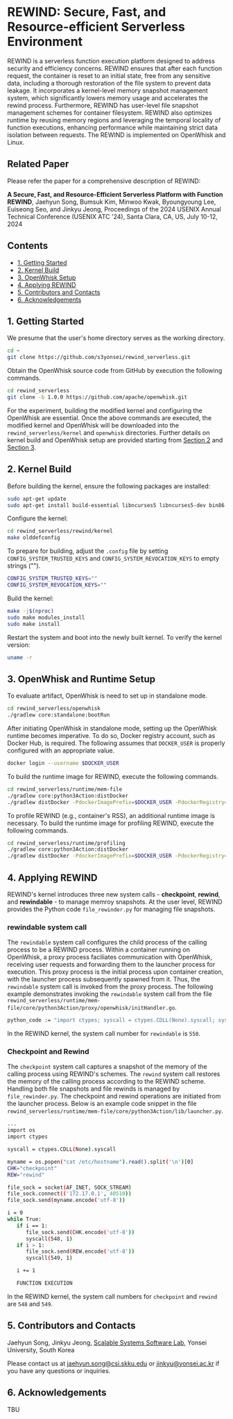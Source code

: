 
# REWIND: Secure, Fast, and Resource-efficient Serverless Environment

REWIND is a serverless function execution platform designed to address security and efficiency concerns.
REWIND ensures that after each function request, the container is reset to an initial state, free from any sensitive data, including a thorough restoration of the file system to prevent data leakage.
It incorporates a kernel-level memory snapshot management system, which significantly lowers memory usage and accelerates the rewind process.
Furthermore, REWIND has user-level file snapshot management schemes for container filesystem.
REWIND also optimizes runtime by reusing memory regions and leveraging the temporal locality of function executions, enhancing performance while maintaining strict data isolation between requests.
The REWIND is implemented on OpenWhisk and Linux.

## Related Paper

Please refer the paper for a comprehensive description of REWIND:

**A Secure, Fast, and Resource-Efficient Serverless Platform with Function REWIND**, Jaehyun Song, Bumsuk Kim, Minwoo Kwak, Byoungyoung Lee, Euiseong Seo, and Jinkyu Jeong, Proceedings of the 2024 USENIX Annual Technical Conference (USENIX ATC '24), Santa Clara, CA, US, July 10-12, 2024

## Contents
- [1. Getting Started](#1-getting-started)
- [2. Kernel Build](#2-kernel-build)
- [3. OpenWhisk Setup](#3-openwhisk-and-runtime-setup)
- [4. Applying REWIND](#4-applying-rewind)
- [5. Contributors and Contacts](#5-contributors-and-contacts)
- [6. Acknowledgements](#6-acknowledgements)

## 1. Getting Started

We presume that the user's home directory serves as the working directory.
```bash
cd ~
git clone https://github.com/s3yonsei/rewind_serverless.git
```

Obtain the OpenWhisk source code from GitHub by execution the following commands.
```bash
cd rewind_serverless
git clone -b 1.0.0 https://github.com/apache/openwhisk.git
```

For the experiment, building the modified kernel and configuring the OpenWhisk are essential.
Once the above commands are executed, the modified kernel and OpenWhisk will be downloaded into the `rewind_serverless/kernel` and `openwhisk` directories.
Further details on kernel build and OpenWhisk setup are provided starting from [Section 2](#2-kernel-build) and [Section 3](#3-openwhisk-and-runtime-setup).

## 2. Kernel Build

Before building the kernel, ensure the following packages are installed:
```bash
sudo apt-get update
sudo apt-get install build-essential libncurses5 libncurses5-dev bin86 kernel-package libssl-dev bison flex libelf-dev
```

Configure the kernel:
```bash
cd rewind_serverless/rewind/kernel
make olddefconfig
```

To prepare for building, adjust the `.config` file by setting `CONFIG_SYSTEM_TRUSTED_KEYS` and `CONFIG_SYSTEM_REVOCATION_KEYS` to empty strings ("").
```bash
CONFIG_SYSTEM_TRUSTED_KEYS=""
CONFIG_SYSTEM_REVOCATION_KEYS=""
```

Build the kernel:
```bash
make -j$(nproc)
sudo make modules_install
sudo make install
```

Restart the system and boot into the newly built kernel. To verify the kernel version:
```bash
uname -r
```

## 3. OpenWhisk and Runtime Setup

To evaluate artifact, OpenWhisk is need to set up in standalone mode.
```bash
cd rewind_serverless/openwhisk
./gradlew core:standalone:bootRun
```

After initiating OpenWhisk in standalone mode, setting up the OpenWhisk runtime becomes imperative.
To do so, Docker registry account, such as Docker Hub, is required.
The following assumes that `DOCKER_USER` is properly configured with an appropriate value.
```bash
docker login --username $DOCKER_USER
```

To build the runtime image for REWIND, execute the following commands.
```bash
cd rewind_serverless/runtime/mem-file
./gradlew core:python3Action:distDocker
./gradlew distDocker -PdockerImagePrefix=$DOCKER_USER -PdockerRegistry=docker.io
```

To profile REWIND (e.g., container's RSS), an additional runtime image is necessary.
To build the runtime image for profiling REWIND, execute the following commands.
```bash
cd rewind_serverless/runtime/profiling
./gradlew core:python3Action:distDocker
./gradlew distDocker -PdockerImagePrefix=$DOCKER_USER -PdockerRegistry=docker.io
```

## 4. Applying REWIND

REWIND's kernel introduces three new system calls - **checkpoint**, **rewind**, and **rewindable** - to manage memroy snapshots.
At the user level, REWIND provides the Python code `file_rewinder.py` for managing file snapshots.

### rewindable system call
The `rewindable` system call configures the child process of the calling process to be a REWIND process.
Within a container running on OpenWhisk, a proxy process faciliates communication with OpenWhisk, receiving user requests and forwarding them to the launcher process for execution.
This proxy process is the initial process upon container creation, with the launcher process subsequently spawned from it.
Thus, the `rewindable` system call is invoked from the proxy process.
The following example demonstrates invoking the `rewindable` system call from the file `rewind_serverless/runtime/mem-file/core/python3Action/proxy/openwhisk/initHandler.go`.

```bash
python_code := "import ctypes; syscall = ctypes.CDLL(None).syscall; syscall(550)"
```

In the REWIND kernel, the system call number for `rewindable` is `550`.

### Checkpoint and Rewind
The `checkpoint` system call captures a snapshot of the memory of the calling process using REWIND's schemes.
The `rewind` system call restores the memory of the calling process according to the REWIND scheme.
Handling both file snapshots and file rewinds is managed by `file_rewinder.py`.
The checkpoint and rewind operations are initiated from the launcher process.
Below is an example code snippet in the file `rewind_serverless/runtime/mem-file/core/python3Action/lib/launcher.py`.

```bash
...
import os
import ctypes

syscall = ctypes.CDLL(None).syscall

myname = os.popen("cat /etc/hostname").read().split('\n')[0]
CHK="checkpoint"
REW="rewind"

file_sock = socket(AF_INET, SOCK_STREAM)
file_sock.connect(('172.17.0.1', 40510))
file_sock.send(myname.encode('utf-8'))

i = 0
while True:
   if i == 1:
      file_sock.send(CHK.encode('utf-8'))
      syscall(548, 1)
   if i > 1:
      file_sock.send(REW.encode('utf-8'))
      syscall(549, 1)

   i += 1

   FUNCTION EXECUTION
```

In the REWIND kernel, the system call numbers for `checkpoint` and `rewind` are `548` and `549`.

## 5. Contributors and Contacts

Jaehyun Song, Jinkyu Jeong, [Scalable Systems Software Lab](https://cslab.yonsei.ac.kr), Yonsei University, South Korea

Please contact us at jaehyun.song@csi.skku.edu or jinkyu@yonsei.ac.kr if you have any questions or inquiries.

## 6. Acknowledgements
TBU


